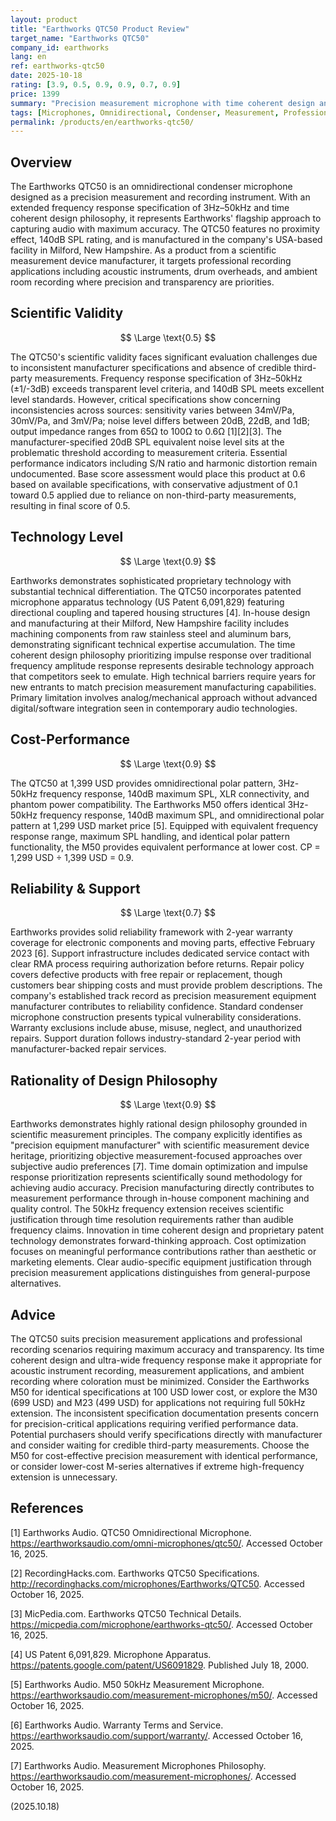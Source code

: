 ```yaml
---
layout: product
title: "Earthworks QTC50 Product Review"
target_name: "Earthworks QTC50"
company_id: earthworks
lang: en
ref: earthworks-qtc50
date: 2025-10-18
rating: [3.9, 0.5, 0.9, 0.9, 0.7, 0.9]
price: 1399
summary: "Precision measurement microphone with time coherent design and ultra-wide frequency response, though hampered by inconsistent specifications and competitive pricing pressure"
tags: [Microphones, Omnidirectional, Condenser, Measurement, Professional]
permalink: /products/en/earthworks-qtc50/
---
```


## Overview

The Earthworks QTC50 is an omnidirectional condenser microphone designed as a precision measurement and recording instrument. With an extended frequency response specification of 3Hz–50kHz and time coherent design philosophy, it represents Earthworks' flagship approach to capturing audio with maximum accuracy. The QTC50 features no proximity effect, 140dB SPL rating, and is manufactured in the company's USA-based facility in Milford, New Hampshire. As a product from a scientific measurement device manufacturer, it targets professional recording applications including acoustic instruments, drum overheads, and ambient room recording where precision and transparency are priorities.

## Scientific Validity

$$ \Large \text{0.5} $$

The QTC50's scientific validity faces significant evaluation challenges due to inconsistent manufacturer specifications and absence of credible third-party measurements. Frequency response specification of 3Hz–50kHz (±1/-3dB) exceeds transparent level criteria, and 140dB SPL meets excellent level standards. However, critical specifications show concerning inconsistencies across sources: sensitivity varies between 34mV/Pa, 30mV/Pa, and 3mV/Pa; noise level differs between 20dB, 22dB, and 1dB; output impedance ranges from 65Ω to 100Ω to 0.6Ω [1][2][3]. The manufacturer-specified 20dB SPL equivalent noise level sits at the problematic threshold according to measurement criteria. Essential performance indicators including S/N ratio and harmonic distortion remain undocumented. Base score assessment would place this product at 0.6 based on available specifications, with conservative adjustment of 0.1 toward 0.5 applied due to reliance on non-third-party measurements, resulting in final score of 0.5.

## Technology Level

$$ \Large \text{0.9} $$

Earthworks demonstrates sophisticated proprietary technology with substantial technical differentiation. The QTC50 incorporates patented microphone apparatus technology (US Patent 6,091,829) featuring directional coupling and tapered housing structures [4]. In-house design and manufacturing at their Milford, New Hampshire facility includes machining components from raw stainless steel and aluminum bars, demonstrating significant technical expertise accumulation. The time coherent design philosophy prioritizing impulse response over traditional frequency amplitude response represents desirable technology approach that competitors seek to emulate. High technical barriers require years for new entrants to match precision measurement manufacturing capabilities. Primary limitation involves analog/mechanical approach without advanced digital/software integration seen in contemporary audio technologies.

## Cost-Performance

$$ \Large \text{0.9} $$

The QTC50 at 1,399 USD provides omnidirectional polar pattern, 3Hz-50kHz frequency response, 140dB maximum SPL, XLR connectivity, and phantom power compatibility. The Earthworks M50 offers identical 3Hz-50kHz frequency response, 140dB maximum SPL, and omnidirectional polar pattern at 1,299 USD market price [5]. Equipped with equivalent frequency response range, maximum SPL handling, and identical polar pattern functionality, the M50 provides equivalent performance at lower cost. CP = 1,299 USD ÷ 1,399 USD = 0.9.

## Reliability & Support

$$ \Large \text{0.7} $$

Earthworks provides solid reliability framework with 2-year warranty coverage for electronic components and moving parts, effective February 2023 [6]. Support infrastructure includes dedicated service contact with clear RMA process requiring authorization before returns. Repair policy covers defective products with free repair or replacement, though customers bear shipping costs and must provide problem descriptions. The company's established track record as precision measurement equipment manufacturer contributes to reliability confidence. Standard condenser microphone construction presents typical vulnerability considerations. Warranty exclusions include abuse, misuse, neglect, and unauthorized repairs. Support duration follows industry-standard 2-year period with manufacturer-backed repair services.

## Rationality of Design Philosophy

$$ \Large \text{0.9} $$

Earthworks demonstrates highly rational design philosophy grounded in scientific measurement principles. The company explicitly identifies as "precision equipment manufacturer" with scientific measurement device heritage, prioritizing objective measurement-focused approaches over subjective audio preferences [7]. Time domain optimization and impulse response prioritization represents scientifically sound methodology for achieving audio accuracy. Precision manufacturing directly contributes to measurement performance through in-house component machining and quality control. The 50kHz frequency extension receives scientific justification through time resolution requirements rather than audible frequency claims. Innovation in time coherent design and proprietary patent technology demonstrates forward-thinking approach. Cost optimization focuses on meaningful performance contributions rather than aesthetic or marketing elements. Clear audio-specific equipment justification through precision measurement applications distinguishes from general-purpose alternatives.

## Advice

The QTC50 suits precision measurement applications and professional recording scenarios requiring maximum accuracy and transparency. Its time coherent design and ultra-wide frequency response make it appropriate for acoustic instrument recording, measurement applications, and ambient recording where coloration must be minimized. Consider the Earthworks M50 for identical specifications at 100 USD lower cost, or explore the M30 (699 USD) and M23 (499 USD) for applications not requiring full 50kHz extension. The inconsistent specification documentation presents concern for precision-critical applications requiring verified performance data. Potential purchasers should verify specifications directly with manufacturer and consider waiting for credible third-party measurements. Choose the M50 for cost-effective precision measurement with identical performance, or consider lower-cost M-series alternatives if extreme high-frequency extension is unnecessary.

## References

[1] Earthworks Audio. QTC50 Omnidirectional Microphone. https://earthworksaudio.com/omni-microphones/qtc50/. Accessed October 16, 2025.

[2] RecordingHacks.com. Earthworks QTC50 Specifications. http://recordinghacks.com/microphones/Earthworks/QTC50. Accessed October 16, 2025.

[3] MicPedia.com. Earthworks QTC50 Technical Details. https://micpedia.com/microphone/earthworks-qtc50/. Accessed October 16, 2025.

[4] US Patent 6,091,829. Microphone Apparatus. https://patents.google.com/patent/US6091829. Published July 18, 2000.

[5] Earthworks Audio. M50 50kHz Measurement Microphone. https://earthworksaudio.com/measurement-microphones/m50/. Accessed October 16, 2025.

[6] Earthworks Audio. Warranty Terms and Service. https://earthworksaudio.com/support/warranty/. Accessed October 16, 2025.

[7] Earthworks Audio. Measurement Microphones Philosophy. https://earthworksaudio.com/measurement-microphones/. Accessed October 16, 2025.

(2025.10.18)